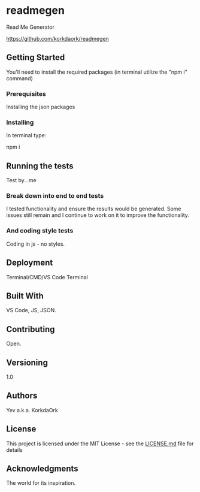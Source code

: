 # readmegen
Read Me Generator

https://github.com/korkdaork/readmegen

## Getting Started

You'll need to install the required packages (in terminal utilize the "npm i" command)

### Prerequisites

Installing the json packages

### Installing

In terminal type:

npm i

## Running the tests

Test by...me

### Break down into end to end tests

I tested functionality and ensure the results would be generated.  Some issues still remain and I continue to work on it to improve the functionality. 

### And coding style tests

Coding in js - no styles.

## Deployment

Terminal/CMD/VS Code Terminal

## Built With

VS Code, JS, JSON.

## Contributing

Open. 

## Versioning

1.0

## Authors

Yev a.k.a. KorkdaOrk

## License

This project is licensed under the MIT License - see the [LICENSE.md](LICENSE.md) file for details

## Acknowledgments

The world for its inspiration.

